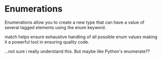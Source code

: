 # Enumerations

Enumerations allow you to create a new type that can have a value of several
tagged elements using the enum keyword.

match helps ensure exhaustive handling of all possible enum values making it a powerful tool in ensuring quality code.

...not sure i really understand this. But maybe like Python's enumerate?? 